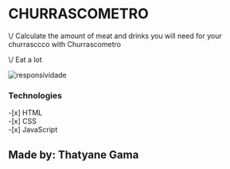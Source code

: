 <h1>CHURRASCOMETRO</h1>

<p>\/ Calculate the amount of meat and drinks you will need for your churrasccco with Churrascometro</p>
<p>\/ Eat a lot</p>

![responsividade](https://user-images.githubusercontent.com/90471309/134525350-ff97a4b5-e350-439a-bb82-b2f406d0419d.jpg)

<h3>Technologies</h3>
-[x] HTML <br>
-[x] CSS <br>
-[x] JavaScript

<br>
<h2>Made by: Thatyane Gama</h2>
